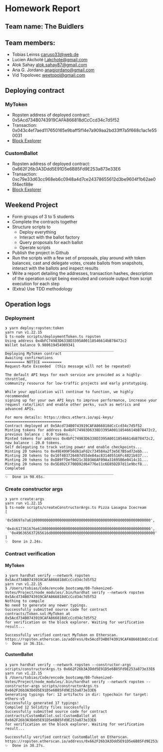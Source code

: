 # Homework Report

## Team name: The Buidlers

## Team members:

- Tobias Leinss <caruso33@web.de>
- Lucien Akchoté <l.akchote@gmail.com>
- Alok Sahay <alok.sahay87@gmail.com>
- Ana G. Jordano <anagjordano@gmail.com>
- Vid Topolovec <weetopol@gmail.com>

## Deploying contract

### MyToken

- Ropsten address of deployed contract: 0x5Acd734B0743919CAFA866818dCcCcd34c7d5f52
- Transaction: 0x043c4ef7aed117650165e9baff5f14e7a909aa2bd33ff7a5f668c1ac1e550031
- [Block Explorer](https://ropsten.etherscan.io/address/0x5Acd734B0743919CAFA866818dCcCcd34c7d5f52)

### CustomBallot

- Ropsten address of deployed contract: 0x662F26b3A3Ddd5E91D5e6B85Fd9E253a873e33E6
- Transaction: 0xc79e33d63cc968eb6c0948a4d7ce24378655612d3be9604f1b62ae05f4ecf88e
- [Block Explorer](https://ropsten.etherscan.io/address/0x662F26b3A3Ddd5E91D5e6B85Fd9E253a873e33E6)

## Weekend Project

- Form groups of 3 to 5 students
- Complete the contracts together
- Structure scripts to
  - Deploy everything
  - Interact with the ballot factory
  - Query proposals for each ballot
  - Operate scripts
- Publish the project in Github
- Run the scripts with a few set of proposals, play around with token balances, cast and delegate votes, create ballots from snapshots, interact with the ballots and inspect results
- Write a report detailing the addresses, transaction hashes, description of the operation script being executed and console output from script execution for each step
- (Extra) Use TDD methodology

## Operation logs

### Deployment

```shell
❯ yarn deploy:ropsten:token
yarn run v1.22.15
$ ts-node scripts/deploymentToken.ts ropsten
Using address 0x4bFC74983D6338D3395A00118546614bB78472c2
Wallet balance 9.980619454909341
__________________________________________________
Deploying MyToken contract
Awaiting confirmations
========= NOTICE =========
Request-Rate Exceeded  (this message will not be repeated)

The default API keys for each service are provided as a highly-throttled,
community resource for low-traffic projects and early prototyping.

While your application will continue to function, we highly recommended
signing up for your own API keys to improve performance, increase your
request rate/limit and enable other perks, such as metrics and advanced APIs.

For more details: https://docs.ethers.io/api-keys/
==========================
Contract deployed at 0x5Acd734B0743919CAFA866818dCcCcd34c7d5f52
Minting tokens for address 0x4bFC74983D6338D3395A00118546614bB78472c2, previous balance : 0.0 tokens...
Minted tokens for address 0x4bFC74983D6338D3395A00118546614bB78472c2, new balance : 20.0 tokens.
Self delegating to track voting power and enable checkpoints...
Minting 20 tokens to 0x49E499F56dA1aFd2c734584a2f3e5E7B5ad72ebb...
Minting 20 tokens to 0x10f403726407d55de84ac831405516Fc4821b937...
Minting 20 tokens to 0xD89ffDef0d21c3E03A6AF09Aa31695B6e0414c31...
Minting 20 tokens to 0x5Ed02CF700D92d64776e11c6E85D2D7d11e9bcf8...
Completed
__________________________________________________
✨  Done in 98.65s.
```

### Create constructor args

```shell
❯ yarn create:args
yarn run v1.22.15
$ ts-node scripts/createConstructorArgs.ts Pizza Lasagna Icecream
[
  '0x50697a7a61000000000000000000000000000000000000000000000000000000',
  '0x4c617361676e6100000000000000000000000000000000000000000000000000',
  '0x496365637265616d000000000000000000000000000000000000000000000000'
]
✨  Done in 2.24s.
```

### Contract verification

#### MyToken

```shell
❯ yarn hardhat verify --network ropsten 0x5Acd734B0743919CAFA866818dCcCcd34c7d5f52
yarn run v1.22.15
$ /Users/tobias/Code/encode_bootcamp/08-Tokenized-Votes/Project/node_modules/.bin/hardhat verify --network ropsten 0x5Acd734B0743919CAFA866818dCcCcd34c7d5f52
Nothing to compile
No need to generate any newer typings.
Successfully submitted source code for contract
contracts/Token.sol:MyToken at 0x5Acd734B0743919CAFA866818dCcCcd34c7d5f52
for verification on the block explorer. Waiting for verification result...

Successfully verified contract MyToken on Etherscan.
https://ropsten.etherscan.io/address/0x5Acd734B0743919CAFA866818dCcCcd34c7d5f52#code
✨  Done in 36.31s.
```

#### CustomBallot

```shell
❯ yarn hardhat verify --network ropsten --constructor-args scripts/constructorArgs.ts 0x662F26b3A3Ddd5E91D5e6B85Fd9E253a873e33E6
yarn run v1.22.15
$ /Users/tobias/Code/encode_bootcamp/08-Tokenized-Votes/Project/node_modules/.bin/hardhat verify --network ropsten --constructor-args scripts/constructorArgs.ts 0x662F26b3A3Ddd5E91D5e6B85Fd9E253a873e33E6
Generating typings for: 12 artifacts in dir: typechain for target: ethers-v5
Successfully generated 17 typings!
Compiled 12 Solidity files successfully
Successfully submitted source code for contract
contracts/CustomBallot.sol:CustomBallot at 0x662F26b3A3Ddd5E91D5e6B85Fd9E253a873e33E6
for verification on the block explorer. Waiting for verification result...

Successfully verified contract CustomBallot on Etherscan.
https://ropsten.etherscan.io/address/0x662F26b3A3Ddd5E91D5e6B85Fd9E253a873e33E6#code
✨  Done in 38.27s.
```
